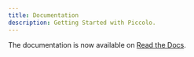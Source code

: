 ```yaml
---
title: Documentation
description: Getting Started with Piccolo.
---
```


The documentation is now available on [Read the Docs](http://piccolo-orm.readthedocs.org).
